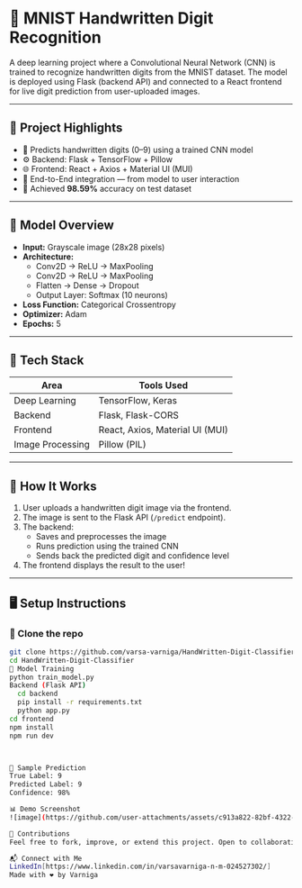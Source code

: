 # 🧠 MNIST Handwritten Digit Recognition

A deep learning project where a Convolutional Neural Network (CNN) is trained to recognize handwritten digits from the MNIST dataset. The model is deployed using Flask (backend API) and connected to a React frontend for live digit prediction from user-uploaded images.

---

## 📌 Project Highlights

- 🔢 Predicts handwritten digits (0–9) using a trained CNN model
- ⚙️ Backend: Flask + TensorFlow + Pillow
- 🌐 Frontend: React + Axios + Material UI (MUI)
- 📁 End-to-End integration — from model to user interaction
- 🎯 Achieved **98.59%** accuracy on test dataset

---

## 🧪 Model Overview

- **Input:** Grayscale image (28x28 pixels)
- **Architecture:**
  - Conv2D → ReLU → MaxPooling
  - Conv2D → ReLU → MaxPooling
  - Flatten → Dense → Dropout
  - Output Layer: Softmax (10 neurons)
- **Loss Function:** Categorical Crossentropy
- **Optimizer:** Adam
- **Epochs:** 5

---

## 🚀 Tech Stack

| Area       | Tools Used                          |
|------------|-------------------------------------|
| Deep Learning | TensorFlow, Keras                 |
| Backend    | Flask, Flask-CORS                   |
| Frontend   | React, Axios, Material UI (MUI)     |
| Image Processing | Pillow (PIL)                  |

---

## 🔄 How It Works

1. User uploads a handwritten digit image via the frontend.
2. The image is sent to the Flask API (`/predict` endpoint).
3. The backend:
   - Saves and preprocesses the image
   - Runs prediction using the trained CNN
   - Sends back the predicted digit and confidence level
4. The frontend displays the result to the user!

---

## 🖥️ Setup Instructions

### 📂 Clone the repo

```bash
git clone https://github.com/varsa-varniga/HandWritten-Digit-Classifier
cd HandWritten-Digit-Classifier
🧠 Model Training
python train_model.py
Backend (Flask API)
  cd backend
  pip install -r requirements.txt
  python app.py
cd frontend
npm install
npm run dev



🧪 Sample Prediction
True Label: 9
Predicted Label: 9
Confidence: 98%

📊 Demo Screenshot
![image](https://github.com/user-attachments/assets/c913a822-82bf-4322-bd91-1c14865aaa76)

🤝 Contributions
Feel free to fork, improve, or extend this project. Open to collaboration and feedback!

📬 Connect with Me
LinkedIn[https://www.linkedin.com/in/varsavarniga-n-m-024527302/]
Made with ❤️ by Varniga


